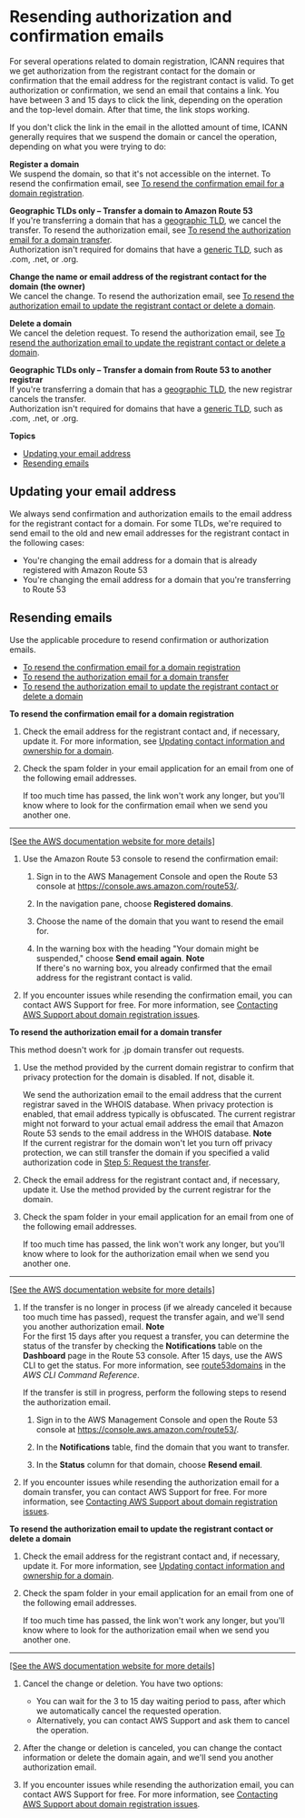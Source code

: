 # Resending authorization and confirmation emails<a name="domain-click-email-link"></a>

For several operations related to domain registration, ICANN requires that we get authorization from the registrant contact for the domain or confirmation that the email address for the registrant contact is valid\. To get authorization or confirmation, we send an email that contains a link\. You have between 3 and 15 days to click the link, depending on the operation and the top\-level domain\. After that time, the link stops working\.

If you don't click the link in the email in the allotted amount of time, ICANN generally requires that we suspend the domain or cancel the operation, depending on what you were trying to do:

**Register a domain**  
We suspend the domain, so that it's not accessible on the internet\. To resend the confirmation email, see [To resend the confirmation email for a domain registration](#domain-click-email-link-register-procedure)\.

**Geographic TLDs only – Transfer a domain to Amazon Route 53**  
If you're transferring a domain that has a [geographic TLD](https://docs.aws.amazon.com/Route53/latest/DeveloperGuide/registrar-tld-list.html#registrar-tld-list-geographic), we cancel the transfer\. To resend the authorization email, see [To resend the authorization email for a domain transfer](#domain-click-email-link-transfer-procedure)\.  
Authorization isn't required for domains that have a [generic TLD](https://docs.aws.amazon.com/Route53/latest/DeveloperGuide/registrar-tld-list.html#registrar-tld-list-generic), such as \.com, \.net, or \.org\.

**Change the name or email address of the registrant contact for the domain \(the owner\)**  
We cancel the change\. To resend the authorization email, see [To resend the authorization email to update the registrant contact or delete a domain](#domain-click-email-link-update-procedure)\.

**Delete a domain**  
We cancel the deletion request\. To resend the authorization email, see [To resend the authorization email to update the registrant contact or delete a domain](#domain-click-email-link-update-procedure)\.

**Geographic TLDs only – Transfer a domain from Route 53 to another registrar**  
If you're transferring a domain that has a [geographic TLD](https://docs.aws.amazon.com/Route53/latest/DeveloperGuide/registrar-tld-list.html#registrar-tld-list-geographic), the new registrar cancels the transfer\.  
Authorization isn't required for domains that have a [generic TLD](https://docs.aws.amazon.com/Route53/latest/DeveloperGuide/registrar-tld-list.html#registrar-tld-list-generic), such as \.com, \.net, or \.org\.

**Topics**
+ [Updating your email address](#domain-click-email-link-update-address)
+ [Resending emails](#domain-click-email-link-resend-email)

## Updating your email address<a name="domain-click-email-link-update-address"></a>

We always send confirmation and authorization emails to the email address for the registrant contact for a domain\. For some TLDs, we're required to send email to the old and new email addresses for the registrant contact in the following cases:
+ You're changing the email address for a domain that is already registered with Amazon Route 53
+ You're changing the email address for a domain that you're transferring to Route 53

## Resending emails<a name="domain-click-email-link-resend-email"></a>

Use the applicable procedure to resend confirmation or authorization emails\.
+ [To resend the confirmation email for a domain registration](#domain-click-email-link-register-procedure)
+ [To resend the authorization email for a domain transfer](#domain-click-email-link-transfer-procedure)
+ [To resend the authorization email to update the registrant contact or delete a domain](#domain-click-email-link-update-procedure)<a name="domain-click-email-link-register-procedure"></a>

**To resend the confirmation email for a domain registration**

1. Check the email address for the registrant contact and, if necessary, update it\. For more information, see [Updating contact information and ownership for a domain](domain-update-contacts.md)\.

1. Check the spam folder in your email application for an email from one of the following email addresses\.

   If too much time has passed, the link won't work any longer, but you'll know where to look for the confirmation email when we send you another one\.  
****    
[\[See the AWS documentation website for more details\]](http://docs.aws.amazon.com/Route53/latest/DeveloperGuide/domain-click-email-link.html)

1. Use the Amazon Route 53 console to resend the confirmation email:

   1. Sign in to the AWS Management Console and open the Route 53 console at [https://console\.aws\.amazon\.com/route53/](https://console.aws.amazon.com/route53/)\.

   1. In the navigation pane, choose **Registered domains**\.

   1. Choose the name of the domain that you want to resend the email for\.

   1. In the warning box with the heading "Your domain might be suspended," choose **Send email again**\.
**Note**  
If there's no warning box, you already confirmed that the email address for the registrant contact is valid\.

1. If you encounter issues while resending the confirmation email, you can contact AWS Support for free\. For more information, see [Contacting AWS Support about domain registration issues](domain-contact-support.md)\.<a name="domain-click-email-link-transfer-procedure"></a>

**To resend the authorization email for a domain transfer**

This method doesn't work for \.jp domain transfer out requests\. 

1. Use the method provided by the current domain registrar to confirm that privacy protection for the domain is disabled\. If not, disable it\.

   We send the authorization email to the email address that the current registrar saved in the WHOIS database\. When privacy protection is enabled, that email address typically is obfuscated\. The current registrar might not forward to your actual email address the email that Amazon Route 53 sends to the email address in the WHOIS database\. 
**Note**  
If the current registrar for the domain won't let you turn off privacy protection, we can still transfer the domain if you specified a valid authorization code in [Step 5: Request the transfer](domain-transfer-to-route-53.md#domain-transfer-to-route-53-request-transfer)\.

1. Check the email address for the registrant contact and, if necessary, update it\. Use the method provided by the current registrar for the domain\.

1. Check the spam folder in your email application for an email from one of the following email addresses\.

   If too much time has passed, the link won't work any longer, but you'll know where to look for the authorization email when we send you another one\.  
****    
[\[See the AWS documentation website for more details\]](http://docs.aws.amazon.com/Route53/latest/DeveloperGuide/domain-click-email-link.html)

1. If the transfer is no longer in process \(if we already canceled it because too much time has passed\), request the transfer again, and we'll send you another authorization email\.
**Note**  
For the first 15 days after you request a transfer, you can determine the status of the transfer by checking the **Notifications** table on the **Dashboard** page in the Route 53 console\. After 15 days, use the AWS CLI to get the status\. For more information, see [route53domains](https://docs.aws.amazon.com/cli/latest/reference/route53domains/index.html) in the *AWS CLI Command Reference*\.

   If the transfer is still in progress, perform the following steps to resend the authorization email\.

   1. Sign in to the AWS Management Console and open the Route 53 console at [https://console\.aws\.amazon\.com/route53/](https://console.aws.amazon.com/route53/)\.

   1. In the **Notifications** table, find the domain that you want to transfer\.

   1. In the **Status** column for that domain, choose **Resend email**\.

1. If you encounter issues while resending the authorization email for a domain transfer, you can contact AWS Support for free\. For more information, see [Contacting AWS Support about domain registration issues](domain-contact-support.md)\.<a name="domain-click-email-link-update-procedure"></a>

**To resend the authorization email to update the registrant contact or delete a domain**

1. Check the email address for the registrant contact and, if necessary, update it\. For more information, see [Updating contact information and ownership for a domain](domain-update-contacts.md)\.

1. Check the spam folder in your email application for an email from one of the following email addresses\.

   If too much time has passed, the link won't work any longer, but you'll know where to look for the authorization email when we send you another one\.  
****    
[\[See the AWS documentation website for more details\]](http://docs.aws.amazon.com/Route53/latest/DeveloperGuide/domain-click-email-link.html)

1. Cancel the change or deletion\. You have two options:
   + You can wait for the 3 to 15 day waiting period to pass, after which we automatically cancel the requested operation\. 
   + Alternatively, you can contact AWS Support and ask them to cancel the operation\.

1. After the change or deletion is canceled, you can change the contact information or delete the domain again, and we'll send you another authorization email\.

1. If you encounter issues while resending the authorization email, you can contact AWS Support for free\. For more information, see [Contacting AWS Support about domain registration issues](domain-contact-support.md)\.